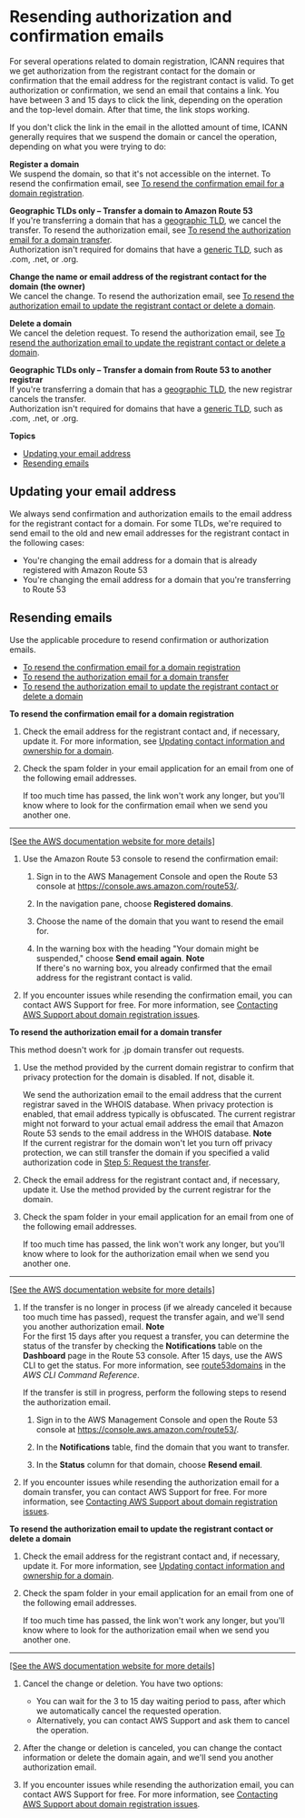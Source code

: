 # Resending authorization and confirmation emails<a name="domain-click-email-link"></a>

For several operations related to domain registration, ICANN requires that we get authorization from the registrant contact for the domain or confirmation that the email address for the registrant contact is valid\. To get authorization or confirmation, we send an email that contains a link\. You have between 3 and 15 days to click the link, depending on the operation and the top\-level domain\. After that time, the link stops working\.

If you don't click the link in the email in the allotted amount of time, ICANN generally requires that we suspend the domain or cancel the operation, depending on what you were trying to do:

**Register a domain**  
We suspend the domain, so that it's not accessible on the internet\. To resend the confirmation email, see [To resend the confirmation email for a domain registration](#domain-click-email-link-register-procedure)\.

**Geographic TLDs only – Transfer a domain to Amazon Route 53**  
If you're transferring a domain that has a [geographic TLD](https://docs.aws.amazon.com/Route53/latest/DeveloperGuide/registrar-tld-list.html#registrar-tld-list-geographic), we cancel the transfer\. To resend the authorization email, see [To resend the authorization email for a domain transfer](#domain-click-email-link-transfer-procedure)\.  
Authorization isn't required for domains that have a [generic TLD](https://docs.aws.amazon.com/Route53/latest/DeveloperGuide/registrar-tld-list.html#registrar-tld-list-generic), such as \.com, \.net, or \.org\.

**Change the name or email address of the registrant contact for the domain \(the owner\)**  
We cancel the change\. To resend the authorization email, see [To resend the authorization email to update the registrant contact or delete a domain](#domain-click-email-link-update-procedure)\.

**Delete a domain**  
We cancel the deletion request\. To resend the authorization email, see [To resend the authorization email to update the registrant contact or delete a domain](#domain-click-email-link-update-procedure)\.

**Geographic TLDs only – Transfer a domain from Route 53 to another registrar**  
If you're transferring a domain that has a [geographic TLD](https://docs.aws.amazon.com/Route53/latest/DeveloperGuide/registrar-tld-list.html#registrar-tld-list-geographic), the new registrar cancels the transfer\.  
Authorization isn't required for domains that have a [generic TLD](https://docs.aws.amazon.com/Route53/latest/DeveloperGuide/registrar-tld-list.html#registrar-tld-list-generic), such as \.com, \.net, or \.org\.

**Topics**
+ [Updating your email address](#domain-click-email-link-update-address)
+ [Resending emails](#domain-click-email-link-resend-email)

## Updating your email address<a name="domain-click-email-link-update-address"></a>

We always send confirmation and authorization emails to the email address for the registrant contact for a domain\. For some TLDs, we're required to send email to the old and new email addresses for the registrant contact in the following cases:
+ You're changing the email address for a domain that is already registered with Amazon Route 53
+ You're changing the email address for a domain that you're transferring to Route 53

## Resending emails<a name="domain-click-email-link-resend-email"></a>

Use the applicable procedure to resend confirmation or authorization emails\.
+ [To resend the confirmation email for a domain registration](#domain-click-email-link-register-procedure)
+ [To resend the authorization email for a domain transfer](#domain-click-email-link-transfer-procedure)
+ [To resend the authorization email to update the registrant contact or delete a domain](#domain-click-email-link-update-procedure)<a name="domain-click-email-link-register-procedure"></a>

**To resend the confirmation email for a domain registration**

1. Check the email address for the registrant contact and, if necessary, update it\. For more information, see [Updating contact information and ownership for a domain](domain-update-contacts.md)\.

1. Check the spam folder in your email application for an email from one of the following email addresses\.

   If too much time has passed, the link won't work any longer, but you'll know where to look for the confirmation email when we send you another one\.  
****    
[\[See the AWS documentation website for more details\]](http://docs.aws.amazon.com/Route53/latest/DeveloperGuide/domain-click-email-link.html)

1. Use the Amazon Route 53 console to resend the confirmation email:

   1. Sign in to the AWS Management Console and open the Route 53 console at [https://console\.aws\.amazon\.com/route53/](https://console.aws.amazon.com/route53/)\.

   1. In the navigation pane, choose **Registered domains**\.

   1. Choose the name of the domain that you want to resend the email for\.

   1. In the warning box with the heading "Your domain might be suspended," choose **Send email again**\.
**Note**  
If there's no warning box, you already confirmed that the email address for the registrant contact is valid\.

1. If you encounter issues while resending the confirmation email, you can contact AWS Support for free\. For more information, see [Contacting AWS Support about domain registration issues](domain-contact-support.md)\.<a name="domain-click-email-link-transfer-procedure"></a>

**To resend the authorization email for a domain transfer**

This method doesn't work for \.jp domain transfer out requests\. 

1. Use the method provided by the current domain registrar to confirm that privacy protection for the domain is disabled\. If not, disable it\.

   We send the authorization email to the email address that the current registrar saved in the WHOIS database\. When privacy protection is enabled, that email address typically is obfuscated\. The current registrar might not forward to your actual email address the email that Amazon Route 53 sends to the email address in the WHOIS database\. 
**Note**  
If the current registrar for the domain won't let you turn off privacy protection, we can still transfer the domain if you specified a valid authorization code in [Step 5: Request the transfer](domain-transfer-to-route-53.md#domain-transfer-to-route-53-request-transfer)\.

1. Check the email address for the registrant contact and, if necessary, update it\. Use the method provided by the current registrar for the domain\.

1. Check the spam folder in your email application for an email from one of the following email addresses\.

   If too much time has passed, the link won't work any longer, but you'll know where to look for the authorization email when we send you another one\.  
****    
[\[See the AWS documentation website for more details\]](http://docs.aws.amazon.com/Route53/latest/DeveloperGuide/domain-click-email-link.html)

1. If the transfer is no longer in process \(if we already canceled it because too much time has passed\), request the transfer again, and we'll send you another authorization email\.
**Note**  
For the first 15 days after you request a transfer, you can determine the status of the transfer by checking the **Notifications** table on the **Dashboard** page in the Route 53 console\. After 15 days, use the AWS CLI to get the status\. For more information, see [route53domains](https://docs.aws.amazon.com/cli/latest/reference/route53domains/index.html) in the *AWS CLI Command Reference*\.

   If the transfer is still in progress, perform the following steps to resend the authorization email\.

   1. Sign in to the AWS Management Console and open the Route 53 console at [https://console\.aws\.amazon\.com/route53/](https://console.aws.amazon.com/route53/)\.

   1. In the **Notifications** table, find the domain that you want to transfer\.

   1. In the **Status** column for that domain, choose **Resend email**\.

1. If you encounter issues while resending the authorization email for a domain transfer, you can contact AWS Support for free\. For more information, see [Contacting AWS Support about domain registration issues](domain-contact-support.md)\.<a name="domain-click-email-link-update-procedure"></a>

**To resend the authorization email to update the registrant contact or delete a domain**

1. Check the email address for the registrant contact and, if necessary, update it\. For more information, see [Updating contact information and ownership for a domain](domain-update-contacts.md)\.

1. Check the spam folder in your email application for an email from one of the following email addresses\.

   If too much time has passed, the link won't work any longer, but you'll know where to look for the authorization email when we send you another one\.  
****    
[\[See the AWS documentation website for more details\]](http://docs.aws.amazon.com/Route53/latest/DeveloperGuide/domain-click-email-link.html)

1. Cancel the change or deletion\. You have two options:
   + You can wait for the 3 to 15 day waiting period to pass, after which we automatically cancel the requested operation\. 
   + Alternatively, you can contact AWS Support and ask them to cancel the operation\.

1. After the change or deletion is canceled, you can change the contact information or delete the domain again, and we'll send you another authorization email\.

1. If you encounter issues while resending the authorization email, you can contact AWS Support for free\. For more information, see [Contacting AWS Support about domain registration issues](domain-contact-support.md)\.